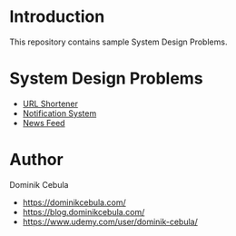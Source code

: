 # Introduction

This repository contains sample System Design Problems.

# System Design Problems

* [URL Shortener](url-shortener%2FREADME.md)
* [Notification System](notification-system%2FREADME.md)
* [News Feed](news-feed%2FREADME.md)

# Author

Dominik Cebula

* https://dominikcebula.com/
* https://blog.dominikcebula.com/
* https://www.udemy.com/user/dominik-cebula/
